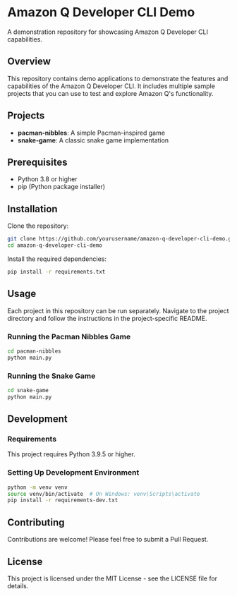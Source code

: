 # Amazon Q Developer CLI Demo

A demonstration repository for showcasing Amazon Q Developer CLI capabilities.

## Overview

This repository contains demo applications to demonstrate the features and capabilities of the Amazon Q Developer CLI. It includes multiple sample projects that you can use to test and explore Amazon Q's functionality.

## Projects

- **pacman-nibbles**: A simple Pacman-inspired game
- **snake-game**: A classic snake game implementation 

## Prerequisites

- Python 3.8 or higher
- pip (Python package installer)

## Installation

Clone the repository:

```bash
git clone https://github.com/yourusername/amazon-q-developer-cli-demo.git
cd amazon-q-developer-cli-demo
```

Install the required dependencies:

```bash
pip install -r requirements.txt
```

## Usage

Each project in this repository can be run separately. Navigate to the project directory and follow the instructions in the project-specific README.

### Running the Pacman Nibbles Game

```bash
cd pacman-nibbles
python main.py
```

### Running the Snake Game

```bash
cd snake-game
python main.py
```

## Development

### Requirements

This project requires Python 3.9.5 or higher.

### Setting Up Development Environment

```bash
python -m venv venv
source venv/bin/activate  # On Windows: venv\Scripts\activate
pip install -r requirements-dev.txt
```

## Contributing

Contributions are welcome! Please feel free to submit a Pull Request.

## License

This project is licensed under the MIT License - see the LICENSE file for details.
